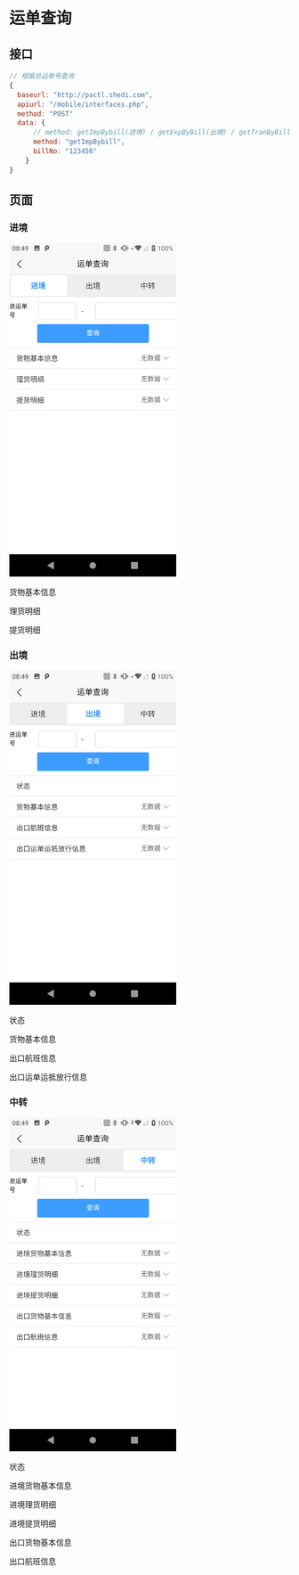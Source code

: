 # 运单查询

## 接口

```javascript
// 根据总运单号查询
{
  baseurl: "http://pactl.shedi.com",
  apiurl: "/mobile/interfaces.php",
  method: "POST"
  data: {
      // method: getImpBybill(进境) / getExpByBill(出境) / getTranByBill(中转)
      method: "getImpBybill", 
      billNo: "123456"
    }
}
```

## 页面

### 进境

<img src="/public/query/waybill_01.png" width="300"/>

货物基本信息

理货明细

提货明细

### 出境

<img src="/public/query/waybill_02.png" width="300"/>

状态

货物基本信息

出口航班信息

出口运单运抵放行信息

### 中转

<img src="/public/query/waybill_03.png" width="300"/>

状态

进境货物基本信息

进境理货明细

进境提货明细

出口货物基本信息

出口航班信息
